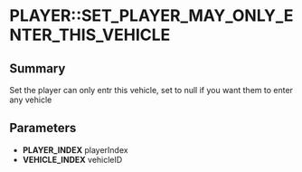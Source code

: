 # PLAYER::SET_PLAYER_MAY_ONLY_ENTER_THIS_VEHICLE

## Summary
Set the player can only entr this vehicle, set to null if you want them to enter any vehicle

## Parameters
* **PLAYER_INDEX** playerIndex
* **VEHICLE_INDEX** vehicleID